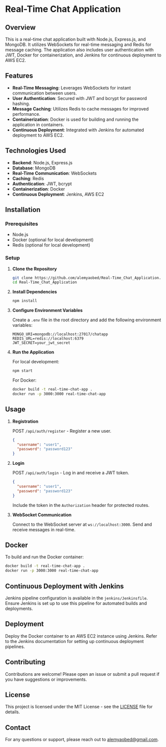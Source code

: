 # Real-Time Chat Application

## Overview

This is a real-time chat application built with Node.js, Express.js, and MongoDB. It utilizes WebSockets for real-time messaging and Redis for message caching. The application also includes user authentication with JWT, Docker for containerization, and Jenkins for continuous deployment to AWS EC2.

## Features

- **Real-Time Messaging**: Leverages WebSockets for instant communication between users.
- **User Authentication**: Secured with JWT and bcrypt for password hashing.
- **Message Caching**: Utilizes Redis to cache messages for improved performance.
- **Containerization**: Docker is used for building and running the application in containers.
- **Continuous Deployment**: Integrated with Jenkins for automated deployment to AWS EC2.

## Technologies Used

- **Backend**: Node.js, Express.js
- **Database**: MongoDB
- **Real-Time Communication**: WebSockets
- **Caching**: Redis
- **Authentication**: JWT, bcrypt
- **Containerization**: Docker
- **Continuous Deployment**: Jenkins, AWS EC2

## Installation

### Prerequisites

- Node.js
- Docker (optional for local development)
- Redis (optional for local development)

### Setup

1. **Clone the Repository**

   ```bash
   git clone https://github.com/alemyaobed/Real-Time_Chat_Application.git
   cd Real-Time_Chat_Application
   ```

2. **Install Dependencies**

   ```bash
   npm install
   ```

3. **Configure Environment Variables**

   Create a `.env` file in the root directory and add the following environment variables:

   ```env
   MONGO_URI=mongodb://localhost:27017/chatapp
   REDIS_URL=redis://localhost:6379
   JWT_SECRET=your_jwt_secret
   ```

4. **Run the Application**

   For local development:

   ```bash
   npm start
   ```

   For Docker:

   ```bash
   docker build -t real-time-chat-app .
   docker run -p 3000:3000 real-time-chat-app
   ```

## Usage

1. **Registration**

   POST `/api/auth/register` - Register a new user.

   ```json
   {
     "username": "user1",
     "password": "password123"
   }
   ```

2. **Login**

   POST `/api/auth/login` - Log in and receive a JWT token.

   ```json
   {
     "username": "user1",
     "password": "password123"
   }
   ```

   Include the token in the `Authorization` header for protected routes.

3. **WebSocket Communication**

   Connect to the WebSocket server at `ws://localhost:3000`. Send and receive messages in real-time.

## Docker

To build and run the Docker container:

```bash
docker build -t real-time-chat-app .
docker run -p 3000:3000 real-time-chat-app
```

## Continuous Deployment with Jenkins

Jenkins pipeline configuration is available in the `jenkins/Jenkinsfile`. Ensure Jenkins is set up to use this pipeline for automated builds and deployments.

## Deployment

Deploy the Docker container to an AWS EC2 instance using Jenkins. Refer to the Jenkins documentation for setting up continuous deployment pipelines.

## Contributing

Contributions are welcome! Please open an issue or submit a pull request if you have suggestions or improvements.

## License

This project is licensed under the MIT License - see the [LICENSE](LICENSE) file for details.

## Contact

For any questions or support, please reach out to [alemyaobed@gmail.com](mailto:alemyaobed@gmail.com).
